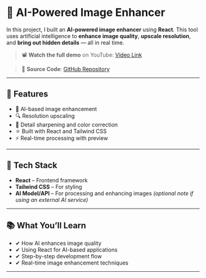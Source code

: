 # 🧠 AI-Powered Image Enhancer

In this project, I built an **AI-powered image enhancer** using **React**. This tool uses artificial intelligence to **enhance image quality**, **upscale resolution**, and **bring out hidden details** — all in real time.

> 📽️ **Watch the full demo** on YouTube: [Video Link](https://youtu.be/your-video-link)

> 📂 **Source Code**: [GitHub Repository](https://github.com/master-dhanesh/react-ai-image-enhancer)

---

## 🚀 Features

- 🧠 AI-based image enhancement
- 🔍 Resolution upscaling
- 🎨 Detail sharpening and color correction
- ⚛️ Built with React and Tailwind CSS
- ⚡ Real-time processing with preview

---

## 🔧 Tech Stack

- **React** – Frontend framework
- **Tailwind CSS** – For styling
- **AI Model/API** – For processing and enhancing images *(optional note if using an external AI service)*

---

## 📚 What You’ll Learn

- ✔ How AI enhances image quality
- ✔ Using React for AI-based applications
- ✔ Step-by-step development flow
- ✔ Real-time image enhancement techniques

---
